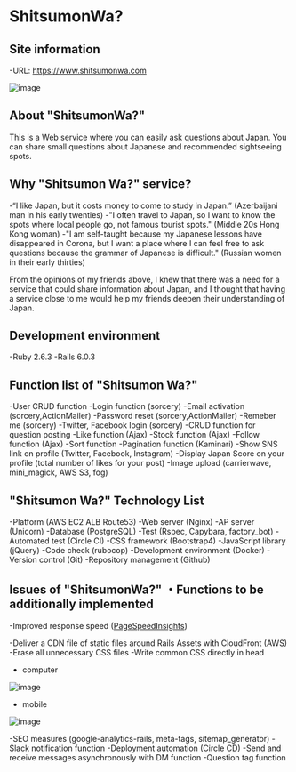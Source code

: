 # ShitsumonWa?

## Site information

-URL: https://www.shitsumonwa.com
 
![image](https://user-images.githubusercontent.com/61833409/88449166-a4d7dc80-ce7f-11ea-821f-5f130757ed09.png)


## About "ShitsumonWa?"

This is a Web service where you can easily ask questions about Japan. You can share small questions about Japanese and recommended sightseeing spots.

## Why "Shitsumon Wa?" service?

-“I like Japan, but it costs money to come to study in Japan.” (Azerbaijani man in his early twenties)
-"I often travel to Japan, so I want to know the spots where local people go, not famous tourist spots." (Middle 20s Hong Kong woman)
-"I am self-taught because my Japanese lessons have disappeared in Corona, but I want a place where I can feel free to ask questions because the grammar of Japanese is difficult." (Russian women in their early thirties)

From the opinions of my friends above, I knew that there was a need for a service that could share information about Japan, and I thought that having a service close to me would help my friends deepen their understanding of Japan.

##  Development environment
-Ruby 2.6.3
-Rails 6.0.3

## Function list of "Shitsumon Wa?"

-User CRUD function
-Login function (sorcery)
-Email activation (sorcery,ActionMailer)
-Password reset (sorcery,ActionMailer)
-Remeber me (sorcery)
-Twitter, Facebook login (sorcery)
-CRUD function for question posting
-Like function (Ajax)
-Stock function (Ajax)
-Follow function (Ajax)
-Sort function
-Pagination function (Kaminari)
-Show SNS link on profile (Twitter, Facebook, Instagram)
-Display Japan Score on your profile (total number of likes for your post)
-Image upload (carrierwave, mini_magick, AWS S3, fog)

## "Shitsumon Wa?" Technology List

-Platform (AWS EC2 ALB Route53)
-Web server (Nginx)
-AP server (Unicorn)
-Database (PostgreSQL)
-Test (Rspec, Capybara, factory_bot)
-Automated test (Circle CI)
-CSS framework (Bootstrap4)
-JavaScript library (jQuery)
-Code check (rubocop)
-Development environment (Docker)
-Version control (Git)
-Repository management (Github)

## Issues of "ShitsumonWa?" ・Functions to be additionally implemented

-Improved response speed ([PageSpeed ​​Insights](https://developers.google.com/speed/pagespeed/insights/?hl=JA&url=https%3A%2F%2Fwww.shitsumonwa.com%2F&tab=mobile))


  -Deliver a CDN file of static files around Rails Assets with CloudFront (AWS)
  -Erase all unnecessary CSS files
  -Write common CSS directly in head
  
  
  
  -  computer
  
![image](https://user-images.githubusercontent.com/61833409/88448643-e914ae00-ce7a-11ea-9538-653217df2447.png)

  -  mobile
  
![image](https://user-images.githubusercontent.com/61833409/88448702-78ba5c80-ce7b-11ea-9323-7c4ab123fcd0.png)

-SEO measures (google-analytics-rails, meta-tags, sitemap_generator)
-Slack notification function
-Deployment automation (Circle CD)
-Send and receive messages asynchronously with DM function
-Question tag function
